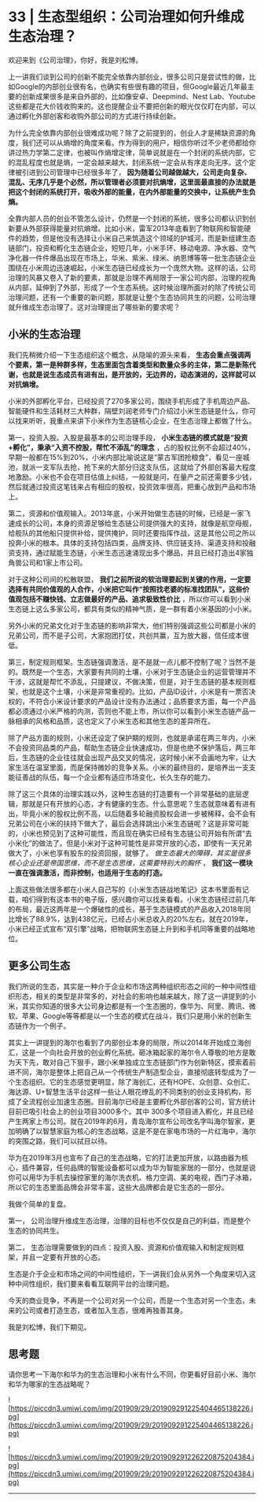 # 33 | 生态型组织：公司治理如何升维成生态治理？

欢迎来到《公司治理》，你好，我是刘松博。

上一讲我们谈到公司的创新不能完全依靠内部创业，很多公司只是尝试性的做，比如Google的内部创业很有名，也确实有些很有趣的项目，但Google最近几年最主要的创新成果很多是来自外部的，比如像安卓、Deepmind、Nest Lab、Youtube这些都是花大价钱收购来的。这也提醒企业不要把创新的眼光仅仅盯在内部，可以通过孵化外部创客和收购外部公司的方式进行持续创新。

为什么完全依靠内部创业很难成功呢？除了之前提到的，创业人才是稀缺资源的角度，我们还可以从熵增的角度来看。作为得到的用户，相信你听过不少老师都给你讲过热力学第二定律，也被叫作熵增定律，简单说就是在一个封闭的系统内部，它的混乱程度也就是熵，一定会越来越大，封闭系统一定会从有序走向无序。这个定律被引进到公司管理中已经很多年了， **因为随着公司越做越大，公司走向复杂、混乱、无序几乎是个必然，所以管理者必须要对抗熵增，这里面最直接的办法就是把这个封闭的系统打开，吸收外部的能量，在内外部能量的交换中，让系统产生负熵。**

全靠内部人员的创业不管怎么设计，仍然是一个封闭的系统，很多公司都认识到创新要从外部获得能量对抗熵增。比如小米，雷军2013年底看到了物联网和智能硬件的趋势，但是他没有选择让小米自己来筑造这个领域的护城河，而是新组建生态链部门，投资和孵化生态链企业，短短几年，小米手环、移动电源、净水器、空气净化器一件件爆品出现在市场上，华米、紫米、绿米、纳恩博等等一批生态链企业围绕在小米周边迅速崛起，小米生态链已经成长为一个庞然大物。这样的话，公司治理的风暴又卷入了新的要素，那就是治理不再局限于一家公司内部，治理的视角从内部，延伸到了外部，形成了一个生态系统。这时候治理所面对的除了传统公司治理问题，还有一个重要的新问题，那就是让整个生态协同共生的问题，公司治理就升维成生态治理了。这对治理提出了哪些新的要求呢？

## 小米的生态治理

我们先稍微介绍一下生态组织这个概念，从隐喻的源头来看， **生态会重点强调两个要素，第一是种群多样，生态里面包含着类型和数量众多的主体，第二是新陈代谢，也就是说生态成员有进有出，是开放的，无边界的，动态演进的，这样就可以对抗熵增。**

小米的外部孵化平台，已经投资了270多家公司，围绕手机形成了手机周边产品、智能硬件和生活耗材三大种群，隔壁刘润老师专门介绍过小米生态链是什么，你可以找来听听，我重点来讲下小米作为生态链核心企业，在生态治理上都做了什么。

第一，投资入股。入股是最基本的公司治理手段， **小米生态链的模式就是“投资+孵化”，秉承“入资不控股，帮忙不添乱”的理念** ，占的股权比例不会超过40%，早期一般都在15%到20%，小米内部比喻说这是“蒙古军团抢粮食”，看见一座城池，就派一支军队去抢，抢下来的大部分归这支队伍，这就给了外部创客最大程度地激励。小米也不会在项目估值上纠结，一般就是问，在量产之前还需要多少钱，然后就通过投资这笔钱来占有相应的股权，投资效率很高，把重心放到产品和市场上。

第二，资源和价值观输入。2013年底，小米开始做生态链的时候，已经是一家飞速成长的公司，本身的资源足够给生态链公司提供强大的支持，就像是航空母舰，给舰队的其他船只提供补给，提供掩护，同时还要指挥作战，这是其他公司之所以投奔小米的根本。具体的支持包括四类，品牌支持、供应链支持、渠道支持和投融资支持，通过赋能生态链，小米生态迅速涌现出多个爆品，并且已经打造出4家独角兽公司和1家上市公司。

对于这种公司间的松散联盟， **我们之前所说的软治理要起到关键的作用，一定要选择有共同价值观的人合作，小米把它叫作“按照找老婆的标准找团队”，这些价值观包括不赚快钱、立志做最好的产品、追求极致性价比** ，所以你可以看到小米生态链上这么多家公司，都具有类似的精神气质，是一群有着小米基因的小小米。

另外小米的兄弟文化对于生态链的影响非常大，他们特别强调这些公司都是小米的兄弟公司，而不是子公司，大家抱团打仗，共创共赢，互为放大器，信任成本很低。

第三，制定规则框架。生态链强调激活，是不是就一点儿都不控制了呢？当然不是的。既然是一个生态，大家要有共同的土壤，小米对于生态链企业的运营管理并不干涉，这就是帮忙不添乱，只提建议，不做决策，但是，对于生态链的基本规则框架，也就是这个土壤，小米是非常重视的。比如，产品ID设计，小米是有一票否决权的，不符合小米设计要求的产品设计没有办法通过；品质要求方面，每一个产品都必须通过小米严格的内测，否则也不能上市，所以你可以看到小米生态链产品一脉相承的风格和品质，这也定义了小米生态和其他生态的差异所在。

除了产品方面的规则，小米还设定了保护期的规则，也就是承诺在两三年内，小米不会投资同品类的产品，帮助生态链企业快速成功，但是也绝不保护落后，两三年后，生态链的企业往往就会出现产品交叉的情况，这时候小米不会画地为牢，让大家生活在温室里面，而是保持微妙的竞争关系。小米的最终目的，是培养出一支支能征善战的队伍，每一个企业都有适应市场变化，长久生存的能力。

除了这三个具体的治理实践以外，这种生态链的打造要有一个非常基础的底层逻辑，那就是只有开放的心态，才有健康的生态。什么意思呢？生态就意味着有进有出，毕竟小米的股权比例不高，以后随着多轮融资股权会进一步被稀释，会不会有兄弟公司在小米的扶持下做大了，最后会选择跳出小米生态链呢？这是非常可能的，小米也预见到了这种可能性，而且现在确实已经有生态链公司开始有所谓“去小米化”的做法了。但是小米对于这种可能性是非常开放的心态，即使有一天兄弟做大了，小米也享有股东的投资回报，就够了。 *做生态最大的障碍，其实是很多核心企业还是帝国思维，而不是生态思维，这需要特别大的胸怀* ， **我们这一模块一直在强调激活，而非控制，也适用于生态的打造。**

上面这些做法很多都在小米人自己写的《小米生态链战地笔记》这本书里面有记载，咱们得到有这本书的电子版，感兴趣你可以找来看看。小米生态链经过前几年的布局，最近这两年是一个爆破性的成长，基于生态链模式的产品收入2018年同比增长了88.9%，达到438亿元，已经占小米总收入的20%左右。就在2019年，小米已经正式宣布“双引擎”战略，把物联网生态链上升到和手机同等重要的战略地位。

## 更多公司生态

我们所说的生态，其实是一种介于企业和市场这两种组织形态之间的一种中间性组织形态，相关的类型是非常多的，对社会的影响也越来越大，除了这一讲提到的小米，其实你知道的很多大公司身边都是有一个生态圈的，像华为、阿里、腾讯、微软、苹果、Google等等都是以一个生态的模式在战斗，我们只是用小米的创新生态链作为一个例子。

其实上一讲提到的海尔也看到了内部创业本身的局限，所以2014年开始成立海创汇，这是一个向社会开放的创业孵化系统。砸冰箱起家的海尔令人尊敬的地方是敢为天下先，敢对自己下狠手，跟小米单独成立生态链部门作为创新特区，摸索着前进不同，海尔是整体上把自己从一个传统生产制造型企业，直接彻底转型成为了一个生态组织。它的生态感觉更明显，除了海创汇，还有HOPE、众创意、众创汇、海达源、U+智慧生活平台这样一些让人眼花缭乱的不同类别的创业支持机构，形成了全流程创业加速生态圈。目前海尔已经是主要孵化外部创客的公司，官方统计目前已吸引社会上的创业项目3000多个。其中 300多个项目进入孵化，并且已经产生两家上市公司。就在2019年的6月，青岛海尔宣布公司改名字叫海尔智家，更加明确了以智慧家庭为核心的生态战略，这是不是在家电市场的一片红海中，海尔的突围之路，我们可以拭目以待。

华为在2019年3月也宣布了自己的生态战略，它的打法更加开放，以路由器为核心，插件兼容，任何品牌的智能设备都可以成为华为智能家居的一部分，也就是说你可以用华为手机去操控家里的海尔洗衣机、格力空调、美的电视，西门子冰箱，所以它的生态里面品牌会非常丰富，这些大品牌都会是它生态的一部分。

我做个简单的复盘。

第一， 公司治理升维成生态治理，治理的目标也不仅仅是自己的利益，而是整个生态的协同共生。

第二， 生态治理需要做到的四点：投资入股、资源和价值观输入和制定规则框架，并且一定要有开放的心态。

生态是介于企业和市场之间的中间性组织，下一讲我们会从另外一个角度来切入这种中间性组织，我们要来看看互联网平台的治理问题。

今天的商业竞争，不再是一个公司对另一个公司，而是一个生态对另一个生态，未来的公司或者打造生态，或者加入生态，很难再独善其身。

我是刘松博，我们下期见。

## 思考题

请你思考一下海尔和华为的生态治理和小米有什么不同，你更看好目前小米、海尔和华为哪家的生态战略呢？

![https://piccdn3.umiwi.com/img/201909/29/201909291225404465138226.jpg](https://piccdn3.umiwi.com/img/201909/29/201909291225404465138226.jpg)

![https://piccdn3.umiwi.com/img/201909/29/201909291226220875204384.jpg](https://piccdn3.umiwi.com/img/201909/29/201909291226220875204384.jpg)

---
